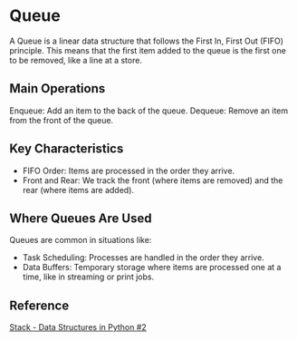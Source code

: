 # Queue
A Queue is a linear data structure that follows the First In, First Out (FIFO) principle. This means that the first item added to the queue is the first one to be removed, like a line at a store.

## Main Operations
Enqueue: Add an item to the back of the queue.
Dequeue: Remove an item from the front of the queue.

## Key Characteristics
- FIFO Order: Items are processed in the order they arrive.
- Front and Rear: We track the front (where items are removed) and the rear (where items are added).

## Where Queues Are Used
Queues are common in situations like:

- Task Scheduling: Processes are handled in the order they arrive.
- Data Buffers: Temporary storage where items are processed one at a time, like in streaming or print jobs.

## Reference
[Stack - Data Structures in Python #2](https://youtu.be/RX3SB6pyXao?si=eMpQ9lEwWc77-07r)
